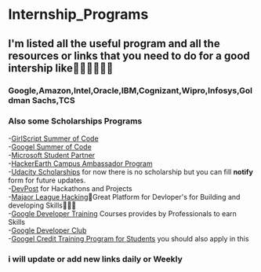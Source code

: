 # Internship_Programs

## I'm listed all the useful program and all the resources or links that you need to do for a good intership like🥰😎👨‍💻👩‍💻
### Google,Amazon,Intel,Oracle,IBM,Cognizant,Wipro,Infosys,Goldman Sachs,TCS
### Also some Scholarships Programs

-[GirlScript Summer of Code](https://www.gssoc.tech/)<br>
-[Googel Summer of Code](https://summerofcode.withgoogle.com/)<br>
-[Microsoft Student Partner](https://studentambassadors.microsoft.com/en-us)<br>
-[HackerEarth Campus Ambassador Program](https://www.hackerearth.com/university/)<br>
-[Udacity Scholarships](https://www.udacity.com/scholarships) for now there is no scholarship but you can fill <b>notify</b> form for future updates.<br>
-[DevPost](https://devpost.com/) for Hackathons and Projects<br>
-[Majaor League Hacking](https://mlh.io/)🥰Great Platform for Devloper's for Building and developing Skills👨‍💻😎<br>
-[Google Developer Training](https://developers.google.com/training) Courses provides by Professionals to earn Skills<br>
-[Google Developer Club](https://developers.google.com/community/dsc)<br>
-[Googel Credit Training Program for Students](https://edu.google.com/programs/students/benefits/?modal_active=none) you should also apply in this<br>
### i will update or add new links daily or Weekly
